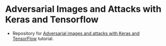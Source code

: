 # Adversarial Images and Attacks with Keras and Tensorflow
- Repository for [Adversarial images and attacks with Keras and TensorFlow](https://www.pyimagesearch.com/2020/10/19/adversarial-images-and-attacks-with-keras-and-tensorflow/) tutorial.
